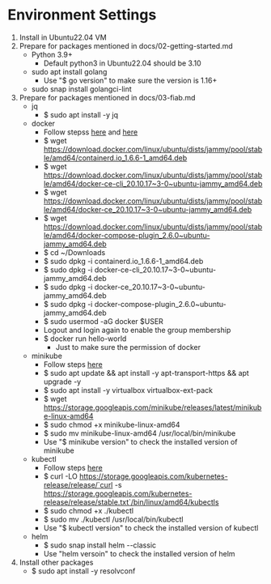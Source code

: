 # Environment Settings

1. Install in Ubuntu22.04 VM
2. Prepare for packages mentioned in docs/02-getting-started.md
    * Python 3.9+
        * Default python3 in Ubuntu22.04 should be 3.10
    * sudo apt install golang
        * Use "$ go version" to make sure the version is 1.16+
    * sudo snap install golangci-lint
3. Prepare for packages mentioned in docs/03-fiab.md
    * jq
        * $ sudo apt install -y jq
    * docker
        * Follow stepss [here](https://docs.docker.com/engine/install/ubuntu/) and [here](https://docs.docker.com/engine/install/linux-postinstall/)
        * $ wget https://download.docker.com/linux/ubuntu/dists/jammy/pool/stable/amd64/containerd.io_1.6.6-1_amd64.deb
        * $ wget https://download.docker.com/linux/ubuntu/dists/jammy/pool/stable/amd64/docker-ce-cli_20.10.17~3-0~ubuntu-jammy_amd64.deb
        * $ wget https://download.docker.com/linux/ubuntu/dists/jammy/pool/stable/amd64/docker-ce_20.10.17~3-0~ubuntu-jammy_amd64.deb
        * $ wget https://download.docker.com/linux/ubuntu/dists/jammy/pool/stable/amd64/docker-compose-plugin_2.6.0~ubuntu-jammy_amd64.deb
        * $ cd ~/Downloads
        * $ sudo dpkg -i containerd.io_1.6.6-1_amd64.deb
        * $ sudo dpkg -i docker-ce-cli_20.10.17~3-0~ubuntu-jammy_amd64.deb
        * $ sudo dpkg -i docker-ce_20.10.17~3-0~ubuntu-jammy_amd64.deb
        * $ sudo dpkg -i docker-compose-plugin_2.6.0~ubuntu-jammy_amd64.deb
        * $ sudo usermod -aG docker $USER
        * Logout and login again to enable the group membership
        * $ docker run hello-world
            * Just to make sure the permission of docker
    * minikube
        * Follow steps [here](https://computingforgeeks.com/how-to-install-minikube-on-ubuntu-debian-linux/)
        * $ sudo apt update && apt install -y apt-transport-https && apt upgrade -y
        * $ sudo apt install -y virtualbox virtualbox-ext-pack
        * $ wget https://storage.googleapis.com/minikube/releases/latest/minikube-linux-amd64
        * $ sudo chmod +x minikube-linux-amd64
        * $ sudo mv minikube-linux-amd64 /usr/local/bin/minikube
        * Use "$ minikube version" to check the installed version of minikube
    * kubectl
        * Follow steps [here](https://computingforgeeks.com/how-to-install-minikube-on-ubuntu-debian-linux/)
        * $ curl -LO https://storage.googleapis.com/kubernetes-release/release/`curl -s https://storage.googleapis.com/kubernetes-release/release/stable.txt`/bin/linux/amd64/kubectls
        * $ sudo chmod +x ./kubectl
        * $ sudo mv ./kubectl /usr/local/bin/kubectl
        * Use "$ kubectl version" to check the installed version of kubectl
    * helm
        * $ sudo snap install helm --classic
        * Use "helm versoin" to check the installed version of helm
4. Install other packages
    * $ sudo apt install -y resolvconf